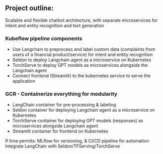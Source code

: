 ## Project outline: 
Scalable and flexible chatbot architecture, with separate microservices for intent and entity recognition and text generation
	
### Kubeflow pipeline components
- Use Langchain to preprocess and label custom data (complaints from users of a financial product/service) for intent and entity recognition
- Seldon to deploy Langchain agent as a microservice on Kubernetes
- TorchServe to deploy GPT models as microservices alongside the Langchain agent
- Connect frontend (Streamlit) to the kubernetes service to serve the application


### GCR - Containerize everything for modularity 
- LangChain container for pre-processing & labeling
- Seldon container for deploying Langchain agent as a microservice on Kubernetes
- TorchServe container for deploying GPT models (responses) as microservices alongside Langchain agent
- Streamlit container for frontend on Kubernetes 

If time permits: MLflow for versioning, & CI/CD pipeline for automation
Integrate LangChain with Seldon/TFServing/TorchServe
